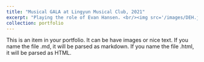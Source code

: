 ```yaml
---
title: "Musical GALA at Lingyun Musical Club, 2021"
excerpt: "Playing the role of Evan Hansen. <br/><img src='/images/DEH.jpg'>"
collection: portfolio
---
```


This is an item in your portfolio. It can be have images or nice text. If you name the file .md, it will be parsed as markdown. If you name the file .html, it will be parsed as HTML. 
